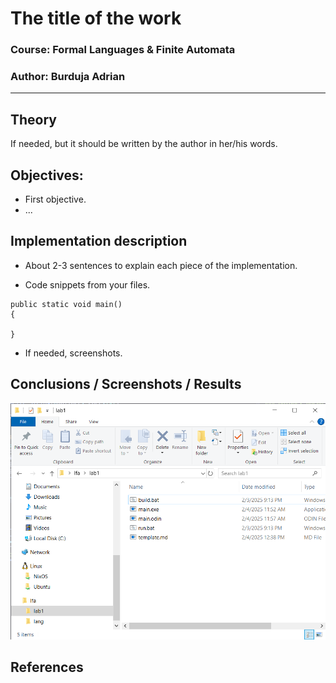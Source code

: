# The title of the work

### Course: Formal Languages & Finite Automata
### Author: Burduja Adrian

----

## Theory
If needed, but it should be written by the author in her/his words.


## Objectives:

* First objective.
* ...


## Implementation description

* About 2-3 sentences to explain each piece of the implementation.


* Code snippets from your files.

```
public static void main() 
{

}
```

* If needed, screenshots.


## Conclusions / Screenshots / Results
![image](image.png "image")

## References

